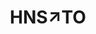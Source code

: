 ---
title: HNS↗TO
slug: hnsto
icon: 
description:  Proxy gateway created by nijynot/ that you can use to access Handshake domains without installing anything or changing your DNS settings.
offline: false
handshake: false
url: https://hns.to/
docs: 
repo: 
owner: 
priority: 9
---